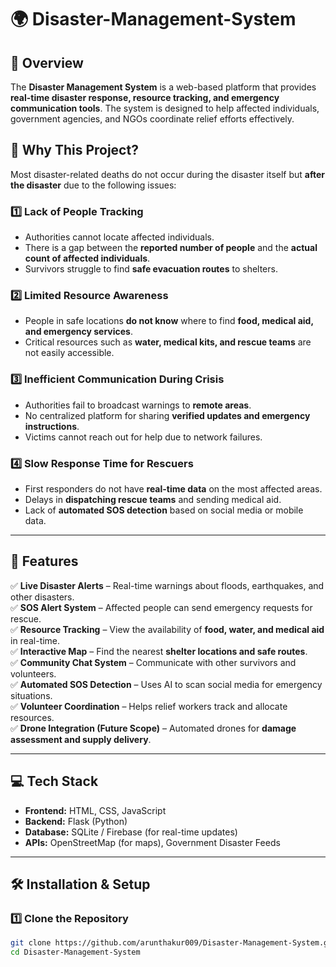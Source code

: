 # 🌍 Disaster-Management-System

## 📌 Overview  
The **Disaster Management System** is a web-based platform that provides **real-time disaster response, resource tracking, and emergency communication tools**. The system is designed to help affected individuals, government agencies, and NGOs coordinate relief efforts effectively.

## 🚨 Why This Project?  

Most disaster-related deaths do not occur during the disaster itself but **after the disaster** due to the following issues:  

### 1️⃣ **Lack of People Tracking**  
   - Authorities cannot locate affected individuals.  
   - There is a gap between the **reported number of people** and the **actual count of affected individuals**.  
   - Survivors struggle to find **safe evacuation routes** to shelters.  

### 2️⃣ **Limited Resource Awareness**  
   - People in safe locations **do not know** where to find **food, medical aid, and emergency services**.  
   - Critical resources such as **water, medical kits, and rescue teams** are not easily accessible.  

### 3️⃣ **Inefficient Communication During Crisis**  
   - Authorities fail to broadcast warnings to **remote areas**.  
   - No centralized platform for sharing **verified updates and emergency instructions**.  
   - Victims cannot reach out for help due to network failures.  

### 4️⃣ **Slow Response Time for Rescuers**  
   - First responders do not have **real-time data** on the most affected areas.  
   - Delays in **dispatching rescue teams** and sending medical aid.  
   - Lack of **automated SOS detection** based on social media or mobile data.  

---

## 🎯 Features  

✅ **Live Disaster Alerts** – Real-time warnings about floods, earthquakes, and other disasters.  
✅ **SOS Alert System** – Affected people can send emergency requests for rescue.  
✅ **Resource Tracking** – View the availability of **food, water, and medical aid** in real-time.  
✅ **Interactive Map** – Find the nearest **shelter locations and safe routes**.  
✅ **Community Chat System** – Communicate with other survivors and volunteers.  
✅ **Automated SOS Detection** – Uses AI to scan social media for emergency situations.  
✅ **Volunteer Coordination** – Helps relief workers track and allocate resources.  
✅ **Drone Integration (Future Scope)** – Automated drones for **damage assessment and supply delivery**.  

---

## 💻 Tech Stack  

- **Frontend:** HTML, CSS, JavaScript  
- **Backend:** Flask (Python)  
- **Database:** SQLite / Firebase (for real-time updates)  
- **APIs:** OpenStreetMap (for maps), Government Disaster Feeds  

---

## 🛠️ Installation & Setup  

### 1️⃣ Clone the Repository  
```bash
git clone https://github.com/arunthakur009/Disaster-Management-System.git
cd Disaster-Management-System
